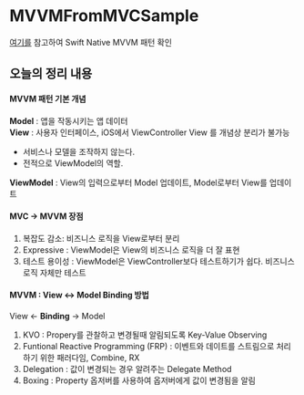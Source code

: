 # MVVMFromMVCSample

[여기를](https://www.raywenderlich.com/6733535-mvvm-from-the-ground-up#toc-anchor-005) 참고하여 Swift 
Native MVVM 패턴 확인 


## 오늘의 정리 내용
#### MVVM 패턴 기본 개념
**Model** : 앱을 작동시키는 앱 데이터 \
**View** : 사용자 인터페이스, iOS에서 ViewController View 를 개념상 분리가 불가능
  - 서비스나 모델을 조작하지 않는다. 
  - 전적으로 ViewModel의 역할.

**ViewModel** : View의 입력으로부터 Model 업데이트, Model로부터 View를 업데이트 

#### MVC -> MVVM 장점
1) 복잡도 감소: 비즈니스 로직을 View로부터 분리 
2) Expressive : ViewModel은 View의 비즈니스 로직을 더 잘 표현
3) 테스트 용이성 : ViewModel은 ViewController보다 테스트하기가 쉽다. 비즈니스 로직 자체만 테스트

#### MVVM : View <-> Model Binding 방법
View <- **Binding** -> Model
1) KVO : Propery를 관찰하고 변경될때 알림되도록 Key-Value Observing
2) Funtional Reactive Programming (FRP) : 이벤트와 데이트를 스트림으로 처리하기 위한 패러다임, Combine, RX
3) Delegation : 값이 변경되는 경우 알려주는 Delegate Method
4) Boxing : Property 옵저버를 사용하여 옵저버에게 값이 변경됨을 알림



